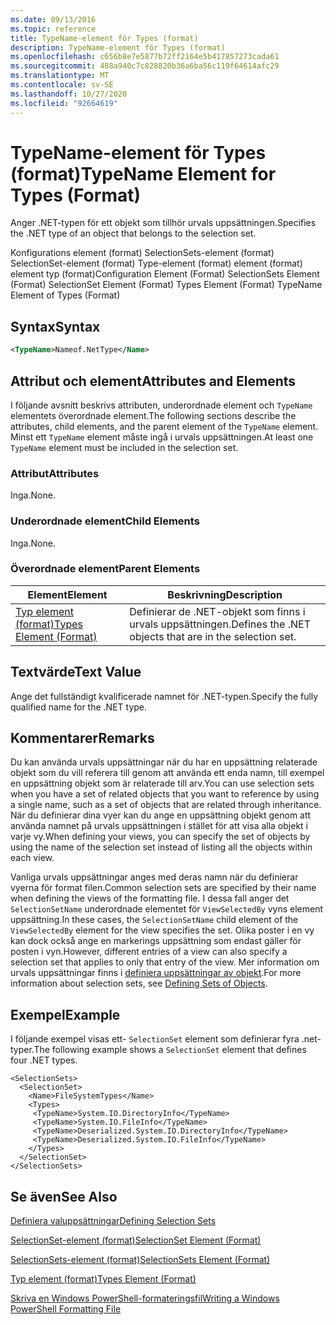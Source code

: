 ```yaml
---
ms.date: 09/13/2016
ms.topic: reference
title: TypeName-element för Types (format)
description: TypeName-element för Types (format)
ms.openlocfilehash: c656b8e7e5877b72ff2164e5b417857273cada61
ms.sourcegitcommit: 488a940c7c828820b36a6ba56c119f64614afc29
ms.translationtype: MT
ms.contentlocale: sv-SE
ms.lasthandoff: 10/27/2020
ms.locfileid: "92664619"
---
```

# <a name="typename-element-for-types-format"></a><span data-ttu-id="a6000-103">TypeName-element för Types (format)</span><span class="sxs-lookup"><span data-stu-id="a6000-103">TypeName Element for Types (Format)</span></span>

<span data-ttu-id="a6000-104">Anger .NET-typen för ett objekt som tillhör urvals uppsättningen.</span><span class="sxs-lookup"><span data-stu-id="a6000-104">Specifies the .NET type of an object that belongs to the selection set.</span></span>

<span data-ttu-id="a6000-105">Konfigurations element (format) SelectionSets-element (format) SelectionSet-element (format) Type-element (format) element (format) element typ (format)</span><span class="sxs-lookup"><span data-stu-id="a6000-105">Configuration Element (Format) SelectionSets Element (Format) SelectionSet Element (Format) Types Element (Format) TypeName Element of Types (Format)</span></span>

## <a name="syntax"></a><span data-ttu-id="a6000-106">Syntax</span><span class="sxs-lookup"><span data-stu-id="a6000-106">Syntax</span></span>

```xml
<TypeName>Nameof.NetType</Name>
```

## <a name="attributes-and-elements"></a><span data-ttu-id="a6000-107">Attribut och element</span><span class="sxs-lookup"><span data-stu-id="a6000-107">Attributes and Elements</span></span>

<span data-ttu-id="a6000-108">I följande avsnitt beskrivs attributen, underordnade element och `TypeName` elementets överordnade element.</span><span class="sxs-lookup"><span data-stu-id="a6000-108">The following sections describe the attributes, child elements, and the parent element of the `TypeName` element.</span></span> <span data-ttu-id="a6000-109">Minst ett `TypeName` element måste ingå i urvals uppsättningen.</span><span class="sxs-lookup"><span data-stu-id="a6000-109">At least one `TypeName` element must be included in the selection set.</span></span>

### <a name="attributes"></a><span data-ttu-id="a6000-110">Attribut</span><span class="sxs-lookup"><span data-stu-id="a6000-110">Attributes</span></span>

<span data-ttu-id="a6000-111">Inga.</span><span class="sxs-lookup"><span data-stu-id="a6000-111">None.</span></span>

### <a name="child-elements"></a><span data-ttu-id="a6000-112">Underordnade element</span><span class="sxs-lookup"><span data-stu-id="a6000-112">Child Elements</span></span>

<span data-ttu-id="a6000-113">Inga.</span><span class="sxs-lookup"><span data-stu-id="a6000-113">None.</span></span>

### <a name="parent-elements"></a><span data-ttu-id="a6000-114">Överordnade element</span><span class="sxs-lookup"><span data-stu-id="a6000-114">Parent Elements</span></span>

|<span data-ttu-id="a6000-115">Element</span><span class="sxs-lookup"><span data-stu-id="a6000-115">Element</span></span>|<span data-ttu-id="a6000-116">Beskrivning</span><span class="sxs-lookup"><span data-stu-id="a6000-116">Description</span></span>|
|-------------|-----------------|
|[<span data-ttu-id="a6000-117">Typ element (format)</span><span class="sxs-lookup"><span data-stu-id="a6000-117">Types Element (Format)</span></span>](./types-element-for-selectionset-format.md)|<span data-ttu-id="a6000-118">Definierar de .NET-objekt som finns i urvals uppsättningen.</span><span class="sxs-lookup"><span data-stu-id="a6000-118">Defines the .NET objects that are in the selection set.</span></span>|

## <a name="text-value"></a><span data-ttu-id="a6000-119">Textvärde</span><span class="sxs-lookup"><span data-stu-id="a6000-119">Text Value</span></span>

<span data-ttu-id="a6000-120">Ange det fullständigt kvalificerade namnet för .NET-typen.</span><span class="sxs-lookup"><span data-stu-id="a6000-120">Specify the fully qualified name for the .NET type.</span></span>

## <a name="remarks"></a><span data-ttu-id="a6000-121">Kommentarer</span><span class="sxs-lookup"><span data-stu-id="a6000-121">Remarks</span></span>

<span data-ttu-id="a6000-122">Du kan använda urvals uppsättningar när du har en uppsättning relaterade objekt som du vill referera till genom att använda ett enda namn, till exempel en uppsättning objekt som är relaterade till arv.</span><span class="sxs-lookup"><span data-stu-id="a6000-122">You can use selection sets when you have a set of related objects that you want to reference by using a single name, such as a set of objects that are related through inheritance.</span></span> <span data-ttu-id="a6000-123">När du definierar dina vyer kan du ange en uppsättning objekt genom att använda namnet på urvals uppsättningen i stället för att visa alla objekt i varje vy.</span><span class="sxs-lookup"><span data-stu-id="a6000-123">When defining your views, you can specify the set of objects by using the name of the selection set instead of listing all the objects within each view.</span></span>

<span data-ttu-id="a6000-124">Vanliga urvals uppsättningar anges med deras namn när du definierar vyerna för format filen.</span><span class="sxs-lookup"><span data-stu-id="a6000-124">Common selection sets are specified by their name when defining the views of the formatting file.</span></span> <span data-ttu-id="a6000-125">I dessa fall anger det `SelectionSetName` underordnade elementet för `ViewSelectedBy` vyns element uppsättning.</span><span class="sxs-lookup"><span data-stu-id="a6000-125">In these cases, the `SelectionSetName` child element of the `ViewSelectedBy` element for the view specifies the set.</span></span> <span data-ttu-id="a6000-126">Olika poster i en vy kan dock också ange en markerings uppsättning som endast gäller för posten i vyn.</span><span class="sxs-lookup"><span data-stu-id="a6000-126">However, different entries of a view can also specify a selection set that applies to only that entry of the view.</span></span> <span data-ttu-id="a6000-127">Mer information om urvals uppsättningar finns i [definiera uppsättningar av objekt](./defining-selection-sets.md).</span><span class="sxs-lookup"><span data-stu-id="a6000-127">For more information about selection sets, see [Defining Sets of Objects](./defining-selection-sets.md).</span></span>

## <a name="example"></a><span data-ttu-id="a6000-128">Exempel</span><span class="sxs-lookup"><span data-stu-id="a6000-128">Example</span></span>

<span data-ttu-id="a6000-129">I följande exempel visas ett- `SelectionSet` element som definierar fyra .net-typer.</span><span class="sxs-lookup"><span data-stu-id="a6000-129">The following example shows a `SelectionSet` element that defines four .NET types.</span></span>

```
<SelectionSets>
  <SelectionSet>
    <Name>FileSystemTypes</Name>
    <Types>
     <TypeName>System.IO.DirectoryInfo</TypeName>
     <TypeName>System.IO.FileInfo</TypeName>
     <TypeName>Deserialized.System.IO.DirectoryInfo</TypeName>
     <TypeName>Deserialized.System.IO.FileInfo</TypeName>
    </Types>
  </SelectionSet>
</SelectionSets>
```

## <a name="see-also"></a><span data-ttu-id="a6000-130">Se även</span><span class="sxs-lookup"><span data-stu-id="a6000-130">See Also</span></span>

[<span data-ttu-id="a6000-131">Definiera valuppsättningar</span><span class="sxs-lookup"><span data-stu-id="a6000-131">Defining Selection Sets</span></span>](./defining-selection-sets.md)

[<span data-ttu-id="a6000-132">SelectionSet-element (format)</span><span class="sxs-lookup"><span data-stu-id="a6000-132">SelectionSet Element (Format)</span></span>](./selectionset-element-format.md)

[<span data-ttu-id="a6000-133">SelectionSets-element (format)</span><span class="sxs-lookup"><span data-stu-id="a6000-133">SelectionSets Element (Format)</span></span>](./selectionsets-element-format.md)

[<span data-ttu-id="a6000-134">Typ element (format)</span><span class="sxs-lookup"><span data-stu-id="a6000-134">Types Element (Format)</span></span>](./types-element-for-selectionset-format.md)

[<span data-ttu-id="a6000-135">Skriva en Windows PowerShell-formateringsfil</span><span class="sxs-lookup"><span data-stu-id="a6000-135">Writing a Windows PowerShell Formatting File</span></span>](./writing-a-powershell-formatting-file.md)
